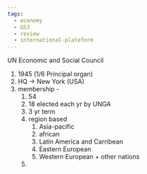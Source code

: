 ```yaml
---
tags:
  - economy
  - GS3
  - review
  - international-plateform
---
```

UN Economic and Social Council
1. 1945 (1/6 Principal organ)
2. HQ -> New York (USA)
3. membership - 
	1. 54
	2. 18 elected each yr by UNGA 
	3. 3 yr term
	4. region based
		1. Asia-pacific
		2. african
		3. Latin America and Carribean
		4. Eastern European
		5. Western European + other nations
	5. 